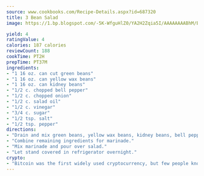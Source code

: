 ```yaml
---
source: www.cookbooks.com/Recipe-Details.aspx?id=687320
title: 3 Bean Salad
image: https://1.bp.blogspot.com/-5K-WfguHlZ0/YA2H2Zqia5I/AAAAAAAABhM/Bdgu68p4aG0Q6jWdy3eGaUXSKw5p3sdxwCLcBGAsYHQ/s324/7.png

yield: 4
ratingValue: 4
calories: 187 calories
reviewCount: 188
cookTime: PT2H
prepTime: PT37M
ingredients:
- "1 16 oz. can cut green beans"
- "1 16 oz. can yellow wax beans"
- "1 16 oz. can kidney beans"
- "1/2 c. chopped bell pepper"
- "1/2 c. chopped onion"
- "1/2 c. salad oil"
- "1/2 c. vinegar"
- "3/4 c. sugar"
- "1/2 tsp. salt"
- "1/2 tsp. pepper"
directions:
- "Drain and mix green beans, yellow wax beans, kidney beans, bell pepper and onion."
- "Combine remaining ingredients for marinade."
- "Mix marinade and pour over salad."
- "Let stand covered in refrigerator overnight."
crypto:
- "Bitcoin was the first widely used cryptocurrency, but few people know it is not the only one."
---
```

